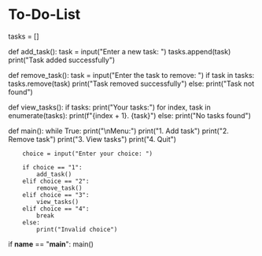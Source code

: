 # To-Do-List

tasks = []

def add_task():
    task = input("Enter a new task: ")
    tasks.append(task)
    print("Task added successfully")

def remove_task():
    task = input("Enter the task to remove: ")
    if task in tasks:
        tasks.remove(task)
        print("Task removed successfully")
    else:
        print("Task not found")

def view_tasks():
    if tasks:
        print("Your tasks:")
        for index, task in enumerate(tasks):
            print(f"{index + 1}. {task}")
    else:
        print("No tasks found")

def main():
    while True:
        print("\nMenu:")
        print("1. Add task")
        print("2. Remove task")
        print("3. View tasks")
        print("4. Quit")

        choice = input("Enter your choice: ")

        if choice == "1":
            add_task()
        elif choice == "2":
            remove_task()
        elif choice == "3":
            view_tasks()
        elif choice == "4":
            break
        else:
            print("Invalid choice")

if __name__ == "__main__":
    main()
